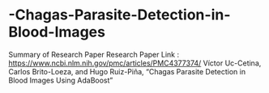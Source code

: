 # -Chagas-Parasite-Detection-in-Blood-Images
Summary of Research Paper 
Research Paper Link : https://www.ncbi.nlm.nih.gov/pmc/articles/PMC4377374/
Víctor Uc-Cetina, Carlos Brito-Loeza, and Hugo Ruiz-Piña, “Chagas Parasite Detection in Blood Images Using AdaBoost”
